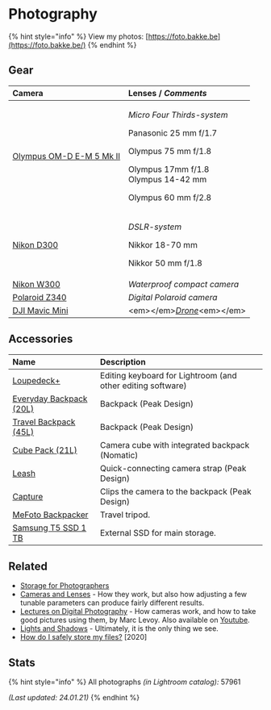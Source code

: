 # Photography

{% hint style="info" %}
View my photos: [https://foto.bakke.be](https://foto.bakke.be/)
{% endhint %}

## Gear

<table>
  <thead>
    <tr>
      <th style="text-align:left">Camera</th>
      <th style="text-align:left">Lenses / <em>Comments</em>
      </th>
    </tr>
  </thead>
  <tbody>
    <tr>
      <td style="text-align:left"><a href="https://www.olympus.co.uk/site/en/c/cameras/om_d_system_cameras/om_d/e_m5_mark_ii/index.html">Olympus OM-D E-M 5 Mk II</a>
      </td>
      <td style="text-align:left">
        <p><em>Micro Four Thirds-system</em>
        </p>
        <p>Panasonic 25 mm f/1.7</p>
        <p>Olympus 75 mm f/1.8</p>
        <p>Olympus 17mm f/1.8
          <br />Olympus 14-42 mm</p>
        <p>Olympus 60 mm f/2.8</p>
      </td>
    </tr>
    <tr>
      <td style="text-align:left"><a href="https://www.dpreview.com/reviews/nikond300">Nikon D300</a>
      </td>
      <td style="text-align:left">
        <p><em>DSLR-system</em>
        </p>
        <p>Nikkor 18-70 mm</p>
        <p>Nikkor 50 mm f/1.8</p>
      </td>
    </tr>
    <tr>
      <td style="text-align:left"><a href="https://www.nikon.co.uk/en_GB/product/digital-cameras/coolpix/waterproof-shockproof/coolpix-w300-orange">Nikon W300</a>
      </td>
      <td style="text-align:left"><em>Waterproof compact camera</em>
      </td>
    </tr>
    <tr>
      <td style="text-align:left"><a href="https://www.amazon.com/Polaroid-Instant-Digital-Printing-Technology/dp/B005O08KH6">Polaroid Z340</a>
      </td>
      <td style="text-align:left"><em>Digital Polaroid camera</em>
      </td>
    </tr>
    <tr>
      <td style="text-align:left"><a href="https://www.dji.com/no/mavic-mini">DJI Mavic Mini</a>
      </td>
      <td style="text-align:left">&lt;em&gt;&lt;/em&gt;<a href="drone.md"><em>Drone</em></a>&lt;em&gt;&lt;/em&gt;</td>
    </tr>
  </tbody>
</table>

## Accessories

| Name | Description |
| :--- | :--- |
| [Loupedeck+](https://loupedeck.com/) | Editing keyboard for Lightroom \(and other editing software\) |
| [Everyday Backpack \(20L\)](https://www.peakdesign.com/products/everyday-backpack?variant=9783969284140) | Backpack \(Peak Design\) |
| [Travel Backpack \(45L\)](https://www.peakdesign.com/products/travel-backpack/) | Backpack \(Peak Design\) |
| [Cube Pack \(21L\)](https://www.nomatic.com/products/cube-pack) | Camera cube with integrated backpack \(Nomatic\) |
| [Leash](https://www.peakdesign.com/products/leash) | Quick-connecting camera strap \(Peak Design\) |
| [Capture](https://www.peakdesign.com/products/capture/) | Clips the camera to the backpack \(Peak Design\) |
| [MeFoto Backpacker](https://www.mefoto.com/products/backpacker-classic) | Travel tripod. |
| [Samsung T5 SSD 1 TB](https://www.samsung.com/semiconductor/minisite/ssd/product/portable/t5/) | External SSD for main storage. |

## Related

* [Storage for Photographers](https://paulstamatiou.com/storage-for-photographers-part-2/)
* [Cameras and Lenses](https://ciechanow.ski/cameras-and-lenses/) - How they work, but also how adjusting a few tunable parameters can produce fairly different results.
* [Lectures on Digital Photography](https://sites.google.com/site/marclevoylectures/schedule/lecture1-21mar16) - How cameras work, and how to take good pictures using them, by Marc Levoy. Also available on [Youtube](https://www.youtube.com/playlist?list=PL7ddpXYvFXspUN0N-gObF1GXoCA-DA-7i).
* [Lights and Shadows](https://ciechanow.ski/lights-and-shadows/) - Ultimately, it is the only thing we see.
* [How do I safely store my files?](https://photostructure.com/faq/how-do-i-safely-store-files/) \[2020\]

## Stats

{% hint style="info" %}
All photographs _\(in Lightroom catalog\):_ 57961

_\(Last updated: 24.01.21\)_
{% endhint %}

